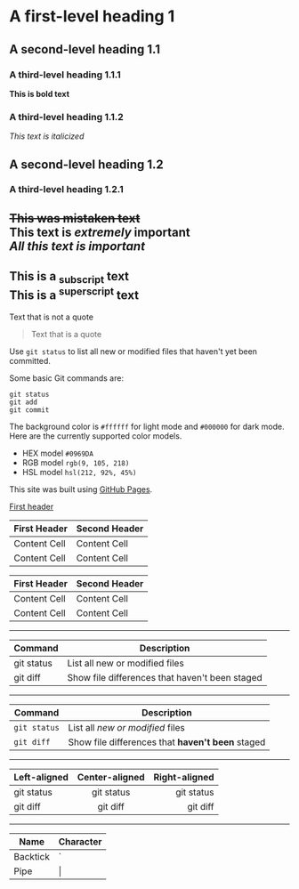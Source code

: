 # A first-level heading 1
## A second-level heading 1.1
### A third-level heading 1.1.1
**This is bold text**
### A third-level heading 1.1.2
_This text is italicized_
## A second-level heading 1.2
### A third-level heading 1.2.1
~~This was mistaken text~~  
**This text is _extremely_ important**  
***All this text is important***
--
This is a <sub>subscript</sub> text  
This is a <sup>superscript</sup> text
--
Text that is not a quote

> Text that is a quote

Use `git status` to list all new or modified files that haven't yet been committed.

Some basic Git commands are:
```
git status
git add
git commit
```

The background color is `#ffffff` for light mode and `#000000` for dark mode.  
Here are the currently supported color models.  
 - HEX model `#0969DA`
 - RGB	model `rgb(9, 105, 218)`
 - HSL	model	`hsl(212, 92%, 45%)`


This site was built using [GitHub Pages](https://pages.github.com/).

[First header](https://github.com/BlaMarDev/BlaMarDev/edit/tests/README.md#a-first-level-heading-1)

| First Header  | Second Header |
| ------------- | ------------- |
| Content Cell  | Content Cell  |
| Content Cell  | Content Cell  |

 First Header  | Second Header 
 ------------- | ------------- 
 Content Cell  | Content Cell  
 Content Cell  | Content Cell  
 <hr>

 | Command | Description |
| -- | -- |
| git status | List all new or modified files |
| git diff | Show file differences that haven't been staged |
<hr>

| Command | Description |
| --- | --- |
| `git status` | List all *new or modified* files |
| `git diff` | Show file differences that **haven't been** staged |
<hr>

| Left-aligned | Center-aligned | Right-aligned |
| :---         |     :---:      |          ---: |
| git status   | git status     | git status    |
| git diff     | git diff       | git diff      |
<hr>

| Name     | Character |
| ---      | ---       |
| Backtick | `         |
| Pipe     | \|        |
